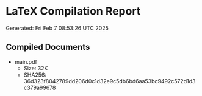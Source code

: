 # LaTeX Compilation Report
Generated: Fri Feb  7 08:53:26 UTC 2025
## Compiled Documents
- main.pdf
  - Size: 32K
  - SHA256: 36d323f8042789dd206d0c1d32e9c5db6bd6aa53bc9492c572d1d3c379a99678
